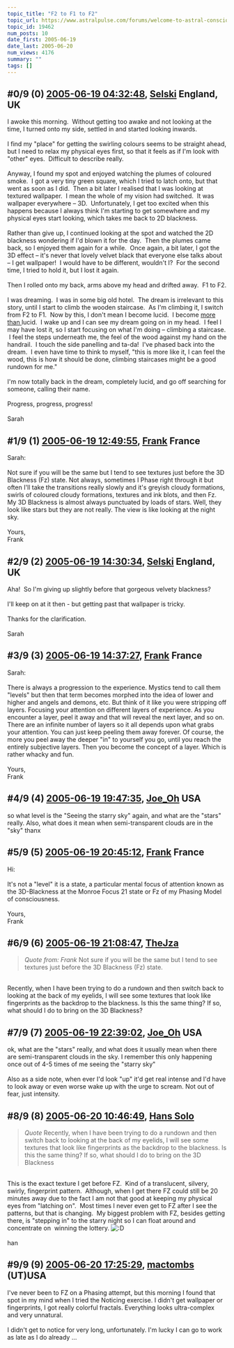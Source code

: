 ```yaml
---
topic_title: "F2 to F1 to F2"
topic_url: https://www.astralpulse.com/forums/welcome-to-astral-consciousness!/f2-to-f1-to-f2
topic_id: 19462
num_posts: 10
date_first: 2005-06-19
date_last: 2005-06-20
num_views: 4176
summary: ""
tags: []
---
```


## \#0/9 (0) [2005-06-19 04:32:48](https://www.astralpulse.com/forums/index.php?msg=167180), [Selski](https://www.astralpulse.com/forums/profile/?u=6012) England, UK ##
<section>
I awoke this morning.  Without getting too awake and not looking at the time, I turned onto my side, settled in and started looking inwards.
<br>
<br>
I find my "place" for getting the swirling colours seems to be straight ahead, but I need to relax my physical eyes first, so that it feels as if I'm look with "other" eyes.  Difficult to describe really.
<br>
<br>
Anyway, I found my spot and enjoyed watching the plumes of coloured smoke.  I got a very tiny green square, which I tried to latch onto, but that went as soon as I did.  Then a bit later I realised that I was looking at textured wallpaper.  I mean the whole of my vision had switched.  It was wallpaper everywhere – 3D.  Unfortunately, I get too excited when this happens because I always think I'm starting to get somewhere and my physical eyes start looking, which takes me back to 2D blackness.
<br>
<br>
Rather than give up, I continued looking at the spot and watched the 2D blackness wondering if I'd blown it for the day.  Then the plumes came back, so I enjoyed them again for a while.  Once again, a bit later, I got the 3D effect – it's never that lovely velvet black that everyone else talks about – I get wallpaper!  I would have to be different, wouldn't I?  For the second time, I tried to hold it, but I lost it again.
<br>
<br>
Then I rolled onto my back, arms above my head and drifted away.  F1 to F2.
<br>
<br>
I was dreaming.  I was in some big old hotel.  The dream is irrelevant to this story, until I start to climb the wooden staircase.  As I'm climbing it, I switch from F2 to F1.  Now by this, I don't mean I become lucid.  I become
<u>
 more than
</u>
lucid.  I wake up and I can see my dream going on in my head.  I feel I may have lost it, so I start focusing on what I'm doing – climbing a staircase.  I feel the steps underneath me, the feel of the wood against my hand on the handrail.  I touch the side panelling and ta-da!  I've phased back into the dream.  I even have time to think to myself, "this is more like it, I can feel the wood, this is how it should be done, climbing staircases might be a good rundown for me."
<br>
<br>
I'm now totally back in the dream, completely lucid, and go off searching for someone, calling their name.
<br>
<br>
Progress, progress, progress!
<br>
<br>
Sarah
</section>

## \#1/9 (1) [2005-06-19 12:49:55](https://www.astralpulse.com/forums/index.php?msg=167219), [Frank](https://www.astralpulse.com/forums/profile/?u=359) France ##
<section>
Sarah:
<br>
<br>
Not sure if you will be the same but I tend to see textures just before the 3D Blackness (Fz) state. Not always, sometimes I Phase right through it but often I'll take the transitions really slowly and it's greyish cloudy formations, swirls of coloured cloudy formations, textures and ink blots, and then Fz. My 3D Blackness is almost always punctuated by loads of stars. Well, they look like stars but they are not really. The view is like looking at the night sky.
<br>
<br>
Yours,
<br>
Frank
</section>

## \#2/9 (2) [2005-06-19 14:30:34](https://www.astralpulse.com/forums/index.php?msg=167228), [Selski](https://www.astralpulse.com/forums/profile/?u=6012) England, UK ##
<section>
Aha!  So I'm giving up slightly before that gorgeous velvety blackness?
<br>
<br>
I'll keep on at it then - but getting past that wallpaper is tricky.
<br>
<br>
Thanks for the clarification.
<br>
<br>
Sarah
</section>

## \#3/9 (3) [2005-06-19 14:37:27](https://www.astralpulse.com/forums/index.php?msg=167229), [Frank](https://www.astralpulse.com/forums/profile/?u=359) France ##
<section>
Sarah:
<br>
<br>
There is always a progression to the experience. Mystics tend to call them "levels" but then that term becomes morphed into the idea of lower and higher and angels and demons, etc. But think of it like you were stripping off layers. Focusing your attention on different layers of experience. As you encounter a layer, peel it away and that will reveal the next layer, and so on. There are an infinite number of layers so it all depends upon what grabs your attention. You can just keep peeling them away forever. Of course, the more you peel away the deeper "in" to yourself you go, until you reach the entirely subjective layers. Then you become the concept of a layer. Which is rather whacky and fun.
<br>
<br>
Yours,
<br>
Frank
</section>

## \#4/9 (4) [2005-06-19 19:47:35](https://www.astralpulse.com/forums/index.php?msg=167266), [Joe_Oh](https://www.astralpulse.com/forums/profile/?u=6947) USA ##
<section>
so what level is the "Seeing the starry sky" again, and what are the "stars" really. Also, what does it mean when semi-transparent clouds are in the "sky" thanx
</section>

## \#5/9 (5) [2005-06-19 20:45:12](https://www.astralpulse.com/forums/index.php?msg=167273), [Frank](https://www.astralpulse.com/forums/profile/?u=359) France ##
<section>
Hi:
<br>
<br>
It's not a "level" it is a state, a particular mental focus of attention known as the 3D-Blackness at the Monroe Focus 21 state or Fz of my Phasing Model of consciousness.
<br>
<br>
Yours,
<br>
Frank
</section>

## \#6/9 (6) [2005-06-19 21:08:47](https://www.astralpulse.com/forums/index.php?msg=167276), [TheJza](https://www.astralpulse.com/forums/profile/?u=218)  ##
<section>
<blockquote class="bbc_standard_quote">
 <cite>
  Quote from: Frank
 </cite>
 Not sure if you will be the same but I tend to see textures just before the 3D Blackness (Fz) state.
</blockquote>
<br>
Recently, when I have been trying to do a rundown and then switch back to looking at the back of my eyelids, I will see some textures that look like fingerprints as the backdrop to the blackness. Is this the same thing? If so, what should I do to bring on the 3D Blackness?
</section>

## \#7/9 (7) [2005-06-19 22:39:02](https://www.astralpulse.com/forums/index.php?msg=167278), [Joe_Oh](https://www.astralpulse.com/forums/profile/?u=6947) USA ##
<section>
ok, what are the "stars" really, and what does it usually mean when there are semi-transparent clouds in the sky. I remember this only happening once out of 4-5 times of me seeing the "starry sky"
<br>
<br>
Also as a side note, when ever I'd look "up" it'd get real intense and I'd have to look away or even worse wake up with the urge to scream. Not out of fear, just intensity.
</section>

## \#8/9 (8) [2005-06-20 10:46:49](https://www.astralpulse.com/forums/index.php?msg=167315), [Hans Solo](https://www.astralpulse.com/forums/profile/?u=8848)  ##
<section>
<blockquote class="bbc_standard_quote">
 <cite>
  Quote
 </cite>
 Recently, when I have been trying to do a rundown and then switch back to looking at the back of my eyelids, I will see some textures that look like fingerprints as the backdrop to the blackness. Is this the same thing? If so, what should I do to bring on the 3D Blackness
</blockquote>
<br>
This is the exact texture I get before FZ.  Kind of a translucent, silvery, swirly, fingerprint pattern.  Although, when I get there FZ could still be 20 minutes away due to the fact I am not that good at keeping my physical eyes from "latching on".  Most times I never even get to FZ after I see the patterns, but that is changing.  My biggest problem with FZ, besides getting there, is "stepping in" to the starry night so I can float around and concentrate on  winning the lottery.
<img alt=":D" class="smiley" src="https://www.astralpulse.com/forums/Smileys/fugue/cheesy.png" title="Cheesy"/>
<br>
<br>
han
</section>

## \#9/9 (9) [2005-06-20 17:25:29](https://www.astralpulse.com/forums/index.php?msg=167385), [mactombs](https://www.astralpulse.com/forums/profile/?u=5553) (UT)USA ##
<section>
I've never been to FZ on a Phasing attempt, but this morning I found that spot in my mind when I tried the Noticing exercise. I didn't get wallpaper or fingerprints, I got really colorful fractals. Everything looks ultra-complex and very unnatural.
<br>
<br>
I didn't get to notice for very long, unfortunately. I'm lucky I can go to work as late as I do already ...
</section>